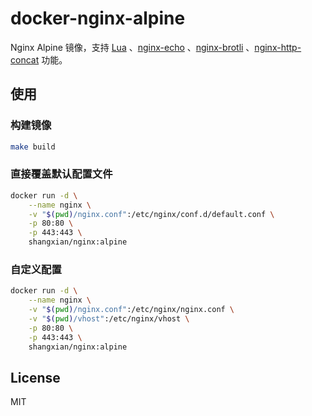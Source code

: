 # docker-nginx-alpine

Nginx Alpine 镜像，支持 [Lua](https://github.com/openresty/lua-nginx-module) 、[nginx-echo](https://github.com/openresty/echo-nginx-module) 、[nginx-brotli](https://github.com/google/ngx_brotli) 、[nginx-http-concat](https://github.com/alibaba/nginx-http-concat) 功能。

## 使用

### 构建镜像

```bash
make build
```

### 直接覆盖默认配置文件

```bash
docker run -d \
    --name nginx \
    -v "$(pwd)/nginx.conf":/etc/nginx/conf.d/default.conf \
    -p 80:80 \
    -p 443:443 \
    shangxian/nginx:alpine
```

### 自定义配置

```bash
docker run -d \
    --name nginx \
    -v "$(pwd)/nginx.conf":/etc/nginx/nginx.conf \
    -v "$(pwd)/vhost":/etc/nginx/vhost \
    -p 80:80 \
    -p 443:443 \
    shangxian/nginx:alpine
```

## License

MIT